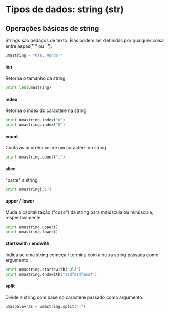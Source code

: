 # Tipos de dados: string (str)

## Operações básicas de string

Strings são pedaços de texto. Elas podem ser definidas por qualquer coisa entre aspas(" " ou ' '):

```python
umastring = "Olá, Mundo!"
```

#### len

Retorna o tamanho da string



```python
print len(umastring)


```

#### index

Retorna o index do caractere na string

```python
print umastring.index("o")
print umastring.index("O")
```

#### count

Conta as ocorrências de um caractere no string

```python
print umastring.count("l")
```

#### slice

"parte" a string

```python
print umastring[3:7]
```

#### upper / lower

Muda a capitalização ("_case"_) da string para maiúscula ou minúscula, respectivamente.

```python
print umastring.upper()
print umastring.lower()
```

#### startswith / endwith

Indica se uma string começa / termina com a outra string passada como argumento

```python
print umastring.startswith("Olá")
print umastring.endswith("asdfasdfasdf")
```

#### split

Divide a string com base no caractere passado como argumento.

```python
umaspalavras = umastring.split(" ")
```